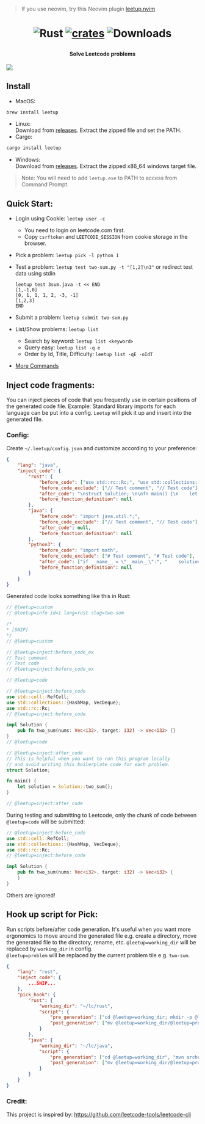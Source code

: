 > If you use neovim, try this Neovim plugin [leetup.nvim](https://github.com/dragfire/leetup.nvim)

<h1 align="center">

![Rust](https://github.com/dragfire/leetup/workflows/Rust/badge.svg) [![crates](https://img.shields.io/crates/v/leetup.svg)](https://crates.io/crates/leetup) ![Downloads](https://img.shields.io/crates/d/leetup)

</h1>

<h4 align="center">Solve Leetcode problems</h4>

![](assets/leetup.gif)

## Install
- MacOS:
```sh
brew install leetup
```
- Linux:  
Download from [releases](https://github.com/dragfire/leetup/releases). Extract the zipped file and set the PATH.
- Cargo:
```sh
cargo install leetup
```
- Windows:  
Download from [releases](https://github.com/dragfire/leetup/releases). Extract the zipped x86_64 windows target file.
> Note: You will need to add `leetup.exe` to PATH to access from Command Prompt.

## Quick Start:
- Login using Cookie: `leetup user -c`
  - You need to login on leetcode.com first.
  - Copy `csrftoken` and `LEETCODE_SESSION` from cookie storage in the browser.
- Pick a problem: `leetup pick -l python 1`
- Test a problem:
  `leetup test two-sum.py -t "[1,2]\n3"`
  or redirect test data using stdin
  ```
  leetup test 3sum.java -t << END
  [1,-1,0]
  [0, 1, 1, 1, 2, -3, -1]
  [1,2,3]
  END
  ```   
       
- Submit a problem: `leetup submit two-sum.py`
- List/Show problems: `leetup list`
    - Search by keyword: `leetup list <keyword>`
    - Query easy: `leetup list -q e`
    - Order by Id, Title, Difficulty: `leetup list -qE -oIdT`  
- [More Commands](docs/usage.md)

## Inject code fragments:
You can inject pieces of code that you frequently use in certain positions of the generated code file. Example: Standard library imports for each language can be put into a config. `Leetup` will pick it up and insert into the generated file.  

### Config:
Create `~/.leetup/config.json` and customize according to your preference:
```json
{
    "lang": "java",
    "inject_code": {
        "rust": {
            "before_code": ["use std::rc::Rc;", "use std::collections::{HashMap, VecDeque};", "use std::cell::RefCell;"],
            "before_code_exclude": ["// Test comment", "// Test code"],
            "after_code": "\nstruct Solution; \n\nfn main() {\n    let solution = Solution::$func();\n\n}\n",
            "before_function_definition": null
        },
        "java": {
            "before_code": "import java.util.*;",
            "before_code_exclude": ["// Test comment", "// Test code"],
            "after_code": null,
            "before_function_definition": null
        },
        "python3": {
            "before_code": "import math",
            "before_code_exclude": ["# Test comment", "# Test code"],
            "after_code": ["if __name__ = \"__main__\":", "    solution = Solution()"],
            "before_function_definition": null
        }
    }
}
```
Generated code looks something like this in Rust:
```rust
// @leetup=custom
// @leetup=info id=1 lang=rust slug=two-sum

/*
* [SNIP]
*/
// @leetup=custom

// @leetup=inject:before_code_ex
// Test comment
// Test code
// @leetup=inject:before_code_ex

// @leetup=code

// @leetup=inject:before_code
use std::cell::RefCell;
use std::collections::{HashMap, VecDeque};
use std::rc::Rc;
// @leetup=inject:before_code

impl Solution {
    pub fn two_sum(nums: Vec<i32>, target: i32) -> Vec<i32> {}
}
// @leetup=code

// @leetup=inject:after_code
// This is helpful when you want to run this program locally
// and avoid writing this boilerplate code for each problem.
struct Solution;

fn main() {
    let solution = Solution::two_sum();
}

// @leetup=inject:after_code
```

During testing and submitting to Leetcode, only the chunk of code between `@leetup=code` will be submitted:
```rust
// @leetup=inject:before_code
use std::cell::RefCell;
use std::collections::{HashMap, VecDeque};
use std::rc::Rc;
// @leetup=inject:before_code

impl Solution {
    pub fn two_sum(nums: Vec<i32>, target: i32) -> Vec<i32> {
    }
}
```
Others are ignored!

## Hook up script for Pick:
Run scripts before/after code generation. It's useful when you want more ergonomics to move 
around the generated file e.g. create a directory, move the generated file to the directory, rename, etc.
`@leetup=working_dir` will be replaced by `working_dir` in config.  
`@leetup=problem` will be replaced by the current problem tile e.g. `two-sum`.
```json
{
    "lang": "rust",
    "inject_code": {
        ...SNIP...
    },
    "pick_hook": {
        "rust": {
            "working_dir": "~/lc/rust",
            "script": {
                "pre_generation": ["cd @leetup=working_dir; mkdir -p @leetup=problem"],
                "post_generation": ["mv @leetup=working_dir/@leetup=problem.rs @leetup=working_dir/@leetup=problem/Solution.rs"]
            }
        },
        "java": {
            "working_dir": "~/lc/java",
            "script": {
                "pre_generation": ["cd @leetup=working_dir", "mvn archetype:generate -DartifactId=@leetup=problem  -DgroupId=leetup  -DarchetypeGroupId=org.apache.maven.archetypes -DarchetypeArtifactId=maven-archetype-quickstart -DarchetypeVersion=1.4 -DinteractiveMode=false"], 
                "post_generation": ["mv @leetup=working_dir/@leetup=problem.java @leetup=working_dir/@leetup=problem/src/main/java/App.java"]
            }
        }
    }
}
```

### Credit:
This project is inspired by: https://github.com/leetcode-tools/leetcode-cli
